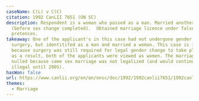 ```yaml
---
caseName: C(L) v C(C)
citation: 1992 CanLII 7651 (ON SC)
description: Respondent is a woman who passed as a man. Married another woman
  (before sex change completed).  Obtained marriage licence under false
  pretences.
takeaway: One of the applicant's in this case had not undergone gender affirming
  surgery, but identitifed as a man and married a woman. This case is important
  because surgery was still required for legal gender change to take place, and
  as a result, both of the applicants were viewed as women. The marriage was
  nulled because same sex marriage was not legalized (and would continute to be
  illegal until 2005).
hasWon: false
url: https://www.canlii.org/en/on/onsc/doc/1992/1992canlii7651/1992canlii7651.html?autocompleteStr=c(l)%20v%20C&autocompletePos=1
themes:
  - Marriage
---
```

